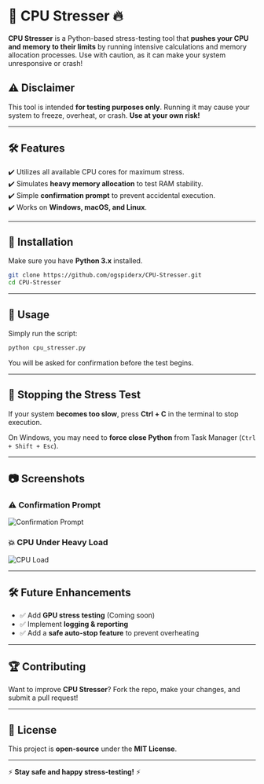 # 🚀 CPU Stresser 🔥  

**CPU Stresser** is a Python-based stress-testing tool that **pushes your CPU and memory to their limits** by running intensive calculations and memory allocation processes. Use with caution, as it can make your system unresponsive or crash!  

## ⚠️ Disclaimer  
This tool is intended **for testing purposes only**. Running it may cause your system to freeze, overheat, or crash. **Use at your own risk!**  

---

## 🛠 Features  
✔️ Utilizes all available CPU cores for maximum stress.  
✔️ Simulates **heavy memory allocation** to test RAM stability.  
✔️ Simple **confirmation prompt** to prevent accidental execution.  
✔️ Works on **Windows, macOS, and Linux**.  

---

## 📌 Installation  

Make sure you have **Python 3.x** installed.  

```sh
git clone https://github.com/ogspiderx/CPU-Stresser.git
cd CPU-Stresser
```

---

## 🚀 Usage  

Simply run the script:  

```sh
python cpu_stresser.py
```

You will be asked for confirmation before the test begins.  

---

## 🛑 Stopping the Stress Test  
If your system **becomes too slow**, press **Ctrl + C** in the terminal to stop execution.  

On Windows, you may need to **force close Python** from Task Manager (`Ctrl + Shift + Esc`).  

---

## 📷 Screenshots  

### ⚠️ Confirmation Prompt  
![Confirmation Prompt](https://via.placeholder.com/600x300?text=Are+you+sure%3F)  

### 💥 CPU Under Heavy Load  
![CPU Load](https://via.placeholder.com/600x300?text=CPU+100%25+Usage)  

---

## 🛠 Future Enhancements  
- ✅ Add **GPU stress testing** (Coming soon)  
- ✅ Implement **logging & reporting**  
- ✅ Add a **safe auto-stop feature** to prevent overheating  

---

## 🏆 Contributing  
Want to improve **CPU Stresser**? Fork the repo, make your changes, and submit a pull request!  

---

## 📜 License  
This project is **open-source** under the **MIT License**.  

---

⚡ **Stay safe and happy stress-testing!** ⚡


